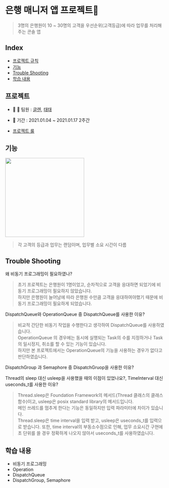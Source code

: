 # 은행 매니저 앱 프로젝트📱

 > 3명의 은행원이 10 ~ 30명의 고객을 우선순위(고객등급)에 따라 업무를 처리해주는 콘솔 앱

## Index
* [프로젝트 규칙](#프로젝트-규칙) 
* [기능](#기능)
* [Trouble Shooting](#trouble-shooting)
* [학습 내용](#학습-내용)


## 프로젝트 

- 👦 👦 팀원 : [글렌](https://github.com/innieminnie), [태태](https://github.com/uuu1101)  

- 📅 기간 : 2021.01.04 ~ 2021.01.17 2주간

- [프로젝트 룰](https://github.com/uuu1101/yagom_iOS_camp/blob/main/BankManager/ProjectRule.md)
## 기능

<img width="250" src="https://user-images.githubusercontent.com/49808034/117962192-ea578e80-b359-11eb-87bc-33537987fa2f.gif">

> 각 고객의 등급과 업무는 랜덤이며, 업무별 소요 시간이 다름

## Trouble Shooting
왜 비동기 프로그래밍이 필요하였나?  
> 초기 프로젝트는 은행원이 1명이었고, 순차적으로 고객을 응대하면 되었기에 비동기 프로그래밍이 필요하지 않았습니다.  
> 하지만 은행원이 늘어남에 따라 은행원 수만큼 고객을 응대하여야했기 때문에 비동기 프로그래밍이 필요하게 되었습니다.  

DispatchQueue와 OperationQueue 중 DispatchQueue를 사용한 이유?  
> 비교적 간단한 비동기 작업을 수행한다고 생각하여 DispatchQueue를 사용하였습니다.  
> OperationQueue 의 경우에는 동시에 실행되는 Task의 수를 지정하거나 Task의 일시정지, 취소를 할 수 있는 기능이 있습니다.  
> 하지만 본 프로젝트에서는 OperationQueue의 기능을 사용하는 경우가 없다고 판단하였습니다.

DispatchGroup 과 Semaphore 중 DispatchGruop을 사용한 이유?  

Thread의 sleep 대신 usleep을 사용했을 때의 이점이 있었나요?, TimeInterval 대신 useconds_t를 사용한 이유?
> Thread.sleep은 Foundation Framework의 메서드(Thread 클래스의 클래스 함수)이고, usleep은 posix standard library의 메서드입니다.  
> 메인 쓰레드를 멈추게 한다는 기능은 동일하지만 입력 파라미터에 차이가 있습니다.  
> Thread.sleep은 time interval을 입력 받고, usleep은 useconds_t를 입력으로 받습니다.
또한, time interval의 부동소수점으로 인해, 업무 소요시간 구현에 초 단위를 쓸 경우 정확하게 나오지 않아서 useconds_t를 사용하였습니다.


## 학습 내용
- 비동기 프로그래밍
- Operation
- DispatchQueue
- DispatchGroup, Semaphore
